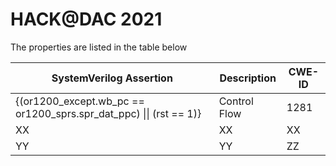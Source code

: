 # HACK@DAC 2021

The properties are listed in the table below

| SystemVerilog Assertion   |      Description      | CWE-ID |
|----------|-------------|------|
| {(or1200\_except.wb\_pc == or1200\_sprs.spr\_dat\_ppc) \|\| (rst == 1)} |  Control Flow | 1281  |
| XX |    XX   | XX   |
| YY | YY | ZZ |
